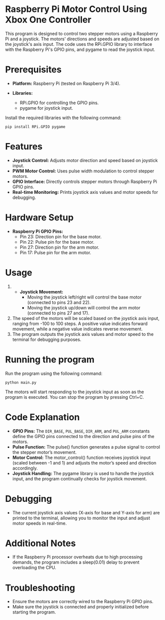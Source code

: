 # Raspberry Pi Motor Control Using Xbox One Controller

This program is designed to control two stepper motors using a Raspberry Pi and a joystick. The motors' directions and speeds are adjusted based on the joystick's axis input. The code uses the RPi.GPIO library to interface with the Raspberry Pi's GPIO pins, and pygame to read the joystick input.

# Prerequisites
- **Platform:** Raspberry Pi (tested on Raspberry Pi 3/4).

- **Libraries:**
  - RPi.GPIO for controlling the GPIO pins.
  - pygame for joystick input.

Install the required libraries with the following command:

```
pip install RPi.GPIO pygame
```

# Features
- **Joystick Control:** Adjusts motor direction and speed based on joystick input.
- **PWM Motor Control:** Uses pulse width modulation to control stepper motors.
- **GPIO Interface:** Directly controls stepper motors through Raspberry Pi GPIO pins.
- **Real-time Monitoring:** Prints joystick axis values and motor speeds for debugging.

# Hardware Setup
- **Raspberry Pi GPIO Pins:**
    - Pin 23: Direction pin for the base motor.
    - Pin 22: Pulse pin for the base motor.
    - Pin 27: Direction pin for the arm motor.
    - Pin 17: Pulse pin for the arm motor.

# Usage

1. - **Joystick Movement:**
        - Moving the joystick left/right will control the base motor (connected to pins 23 and 22).
        - Moving the joystick up/down will control the arm motor (connected to pins 27 and 17).
2. The speed of the motors will be scaled based on the joystick axis input, ranging from -100 to 100 steps. A positive value indicates forward movement, while a negative value indicates reverse movement.
3. The program outputs the joystick axis values and motor speed to the terminal for debugging purposes.

# Running the program

Run the program using the following command:
```
python main.py
```
The motors will start responding to the joystick input as soon as the program is executed. You can stop the program by pressing Ctrl+C.

# Code Explanation
- **GPIO Pins:** The ```DIR_BASE```, ```PUL_BASE```, ```DIR_ARM```, and ```PUL_ARM``` constants define the GPIO pins connected to the direction and pulse pins of the motors.
- **Pulse Function:** The pulse() function generates a pulse signal to control the stepper motor’s movement.
- **Motor Control:** The motor_control() function receives joystick input (scaled between -1 and 1) and adjusts the motor’s speed and direction accordingly.
- **Joystick Handling:** The pygame library is used to handle the joystick input, and the program continually checks for joystick movement.

# Debugging
- The current joystick axis values (X-axis for base and Y-axis for arm) are printed to the terminal, allowing you to monitor the input and adjust motor speeds in real-time.

# Additional Notes
- If the Raspberry Pi processor overheats due to high processing demands, the program includes a sleep(0.01) delay to prevent overloading the CPU.

# Troubleshooting
- Ensure the motors are correctly wired to the Raspberry Pi GPIO pins.
- Make sure the joystick is connected and properly initialized before starting the program.

